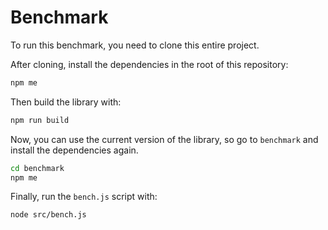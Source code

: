 # Benchmark

To run this benchmark, you need to clone this entire project.

After cloning, install the dependencies in the root of this repository:

```bash
npm me
```

Then build the library with:


```bash
npm run build
```

Now, you can use the current version of the library, so go to `benchmark` and install the dependencies again.

```bash
cd benchmark
npm me
```

Finally, run the `bench.js` script with:

```
node src/bench.js
```
